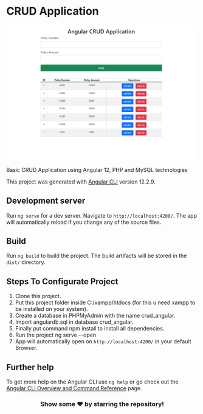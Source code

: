 # CRUD Application

<img src="demo.PNG">

Basic CRUD Application using Angular 12, PHP and MySQL technologies

This project was generated with [Angular CLI](https://github.com/angular/angular-cli) version 12.2.9.

## Development server

Run `ng serve` for a dev server. Navigate to `http://localhost:4200/`. The app will automatically reload if you change any of the source files.


## Build

Run `ng build` to build the project. The build artifacts will be stored in the `dist/` directory.

## Steps To Configurate Project

1. Clone this project.
2. Put this project folder inside C:/xampp/htdocs (for this u need xampp to be installed on your system).
3. Create a database in PHPMyAdmin with the name crud_angular.
4. Import angulardb.sql in database crud_angular.
5. Finally put command npm install to install all dependencies.
6. Run the project ng serve --open
7. App will automatically open on `http://localhost:4200/` in your default Browser.


## Further help

To get more help on the Angular CLI use `ng help` or go check out the [Angular CLI Overview and Command Reference](https://angular.io/cli) page.

<div align="center">

### Show some ❤️ by starring the repository!

</div>
